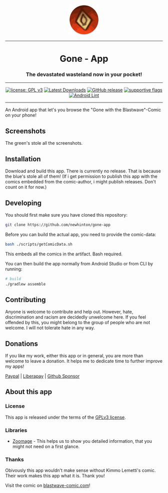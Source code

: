 <div align="center">
<p><img src="app/src/main/res/mipmap-xxxhdpi/ic_launcher_round.webp" width="100"></p>

---
# Gone - App
### The devastated wasteland now in your pocket!

---

[![license: GPL v3](https://img.shields.io/badge/License-GPLv3-blue.svg)](https://github.com/newhinton/gone-app/blob/master/LICENSE) [![Latest Downloads](https://img.shields.io/github/downloads/newhinton/gone-app/latest/total
)](https://github.com/newhinton/gone-app/releases) [![GitHub release](https://img.shields.io/github/v/release/newhinton/gone-app?include_prereleases)](https://github.com/newhinton/gone-app/releases/latest)
[![supportive flags](https://img.shields.io/badge/support-🇺🇦_🏳️‍⚧_🏳️‍🌈-4aad4e)](https://felixnuesse.de) [![Android Lint](https://github.com/newhinton/gone-app/actions/workflows/lint.yml/badge.svg)](https://github.com/newhinton/gone-app/actions/workflows/lint.yml)

</div>

-----------
An Android app that let's you browse the "Gone with the Blastwave"-Comic on your phone!
<br/>

Screenshots
-----------

The green's stole all the screenshots. 


Installation
------------
Download and build this app. There is currently no release. That is because the blue's stole all of them!
(If i get permission to publish this app with the comics embedded from the comic-author, i might publish releases. Don't count on it for now.)


Developing
------------

You should first make sure you have cloned this repository:

```sh
git clone https://github.com/newhinton/gone-app
```

Before you can build the actual app, you need to provide the comic-data:
```sh
bash ./scripts/getComicData.sh
```
This embeds all the comics in the artifact. Bash required.


You can then build the app normally from Android Studio or from CLI by running:

```sh
# build
./gradlew assemble

```


Contributing
------------

Anyone is welcome to contribute and help out. However, hate, discrimination and racism are decidedly unwelcome here. If you feel offended by this, you might belong to the group of people who are not welcome. I will not tolerate hate in any way.


Donations
------------

If you like my work, either this app or in general, you are more than welcome to leave a donation.
It helps me to dedicate time to further improve my apps!

[Paypal](https://www.paypal.com/paypalme/felixnuesse) | [Liberapay](https://liberapay.com/newhinton) | [Github Sponsor](https://github.com/sponsors/newhinton)


About this app
-----------------
### License
This app is released under the terms of the [GPLv3 license](https://github.com/newhinton/gone-app/blob/master/LICENSE). 

### Libraries
- [Zoomage](zoomage) - This helps us to show you detailed information, that you might not need on a first glance.

### Thanks
Obivously this app wouldn't make sense without Kimmo Lemetti's comic. Their work makes this app what it is. Thank you!

Visit the comic on [blastwave-comic.com](https://www.blastwave-comic.com/)!
